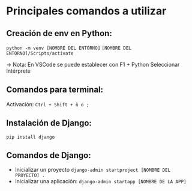# Principales comandos a utilizar

## Creación de env en Python:
`python -m venv [NOMBRE DEL ENTORNO]`
`[NOMBRE DEL ENTORNO]/Scripts/activate`

-> Nota: En VSCode se puede establecer con F1 + Python Seleccionar Intérprete

## Comandos para terminal:
Activación: `Ctrl + Shift + ñ o ;`

## Instalación de Django:
`pip install django`

## Comandos de Django:
- Inicializar un proyecto
`django-admin startproject [NOMBRE DEL PROYECTO] .`
- Inicializar una aplicación:
`django-admin startapp [NOMBRE DE LA APP]`
